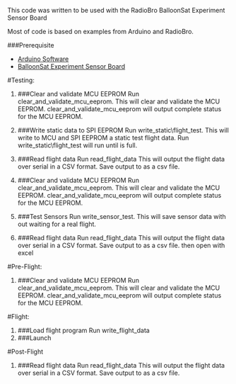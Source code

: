 This code was written to be used with the RadioBro BalloonSat Experiment Sensor Board

Most of code is based on examples from Arduino and RadioBro.

###Prerequisite
- [Arduino Software](http://arduino.cc/en/Main/Software)
- [BalloonSat Experiment Sensor Board](http://shop.radiobro.com/BalloonSat-Experiment-Sensor-Board-BSExpBrd.htm)

#Testing:
1. ###Clear and validate MCU EEPROM
  Run clear\_and\_validate\_mcu\_eeprom.  This will clear and validate the MCU EEPROM. clear\_and\_validate\_mcu\_eeprom will output complete status for the MCU EEPROM.

2. ###Write static data to SPI EEPROM
  Run write\_static\flight\_test.  This will write to MCU and SPI EEPROM a static test flight data. Run write\_static\flight\_test will run until is full.

3. ###Read flight data
  Run read\_flight\_data  This will output the flight data over serial in a CSV format.  Save output to as a csv file.

4. ###Clear and validate MCU EEPROM
  Run clear\_and\_validate\_mcu\_eeprom.  This will clear and validate the MCU EEPROM. clear\_and\_validate\_mcu\_eeprom will output complete status for the MCU EEPROM.

5. ###Test Sensors
  Run write\_sensor\_test\.  This will save sensor data with out waiting for a real flight.

6. ###Read flight data
  Run read\_flight\_data  This will output the flight data over serial in a CSV format.  Save output to as a csv file.  then open with excel

#Pre-Flight:
1. ###Clear and validate MCU EEPROM
  Run clear\_and\_validate\_mcu\_eeprom.  This will clear and validate the MCU EEPROM. clear\_and\_validate\_mcu\_eeprom will output complete status for the MCU EEPROM.

#Flight:
1. ###Load flight program
  Run write\_flight\_data
2. ###Launch

#Post-Flight
1. ###Read flight data
  Run read\_flight\_data  This will output the flight data over serial in a CSV format.  Save output to as a csv file.
